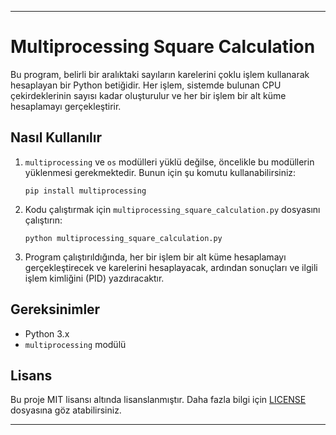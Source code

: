 
---

# Multiprocessing Square Calculation

Bu program, belirli bir aralıktaki sayıların karelerini çoklu işlem kullanarak hesaplayan bir Python betiğidir. Her işlem, sistemde bulunan CPU çekirdeklerinin sayısı kadar oluşturulur ve her bir işlem bir alt küme hesaplamayı gerçekleştirir.

## Nasıl Kullanılır

1. `multiprocessing` ve `os` modülleri yüklü değilse, öncelikle bu modüllerin yüklenmesi gerekmektedir. Bunun için şu komutu kullanabilirsiniz:
   
   ```
   pip install multiprocessing
   ```

2. Kodu çalıştırmak için `multiprocessing_square_calculation.py` dosyasını çalıştırın:

   ```
   python multiprocessing_square_calculation.py
   ```

3. Program çalıştırıldığında, her bir işlem bir alt küme hesaplamayı gerçekleştirecek ve karelerini hesaplayacak, ardından sonuçları ve ilgili işlem kimliğini (PID) yazdıracaktır.

## Gereksinimler

- Python 3.x
- `multiprocessing` modülü

## Lisans

Bu proje MIT lisansı altında lisanslanmıştır. Daha fazla bilgi için [LICENSE](LICENSE) dosyasına göz atabilirsiniz.

---

